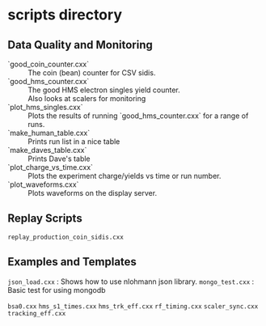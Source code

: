 # scripts directory

## Data Quality  and Monitoring 

<dl>
<dt>`good_coin_counter.cxx` </dt>
<dd>  The coin (bean) counter for CSV sidis.</dd>

<dt>`good_hms_counter.cxx`</dt>
<dd>   The good HMS electron singles yield counter.</dd>
<dd>   Also looks at scalers for monitoring</dd>
<dt>`plot_hms_singles.cxx`</dt>
<dd>   Plots the results of running `good_hms_counter.cxx` for a range of runs.</dd>

<dt>`make_human_table.cxx`</dt>
<dd>   Prints run list in a nice table</dd>

<dt>`make_daves_table.cxx`</dt>
<dd>   Prints Dave's table</dd>

<dt>`plot_charge_vs_time.cxx`</dt>
<dd>   Plots the experiment charge/yields vs time or run number.</dd>

<dt>`plot_waveforms.cxx`</dt>
<dd>   Plots waveforms on the display server.</dd>
</dl>

## Replay Scripts

`replay_production_coin_sidis.cxx`

## Examples and Templates

`json_load.cxx`
:   Shows how to use nlohmann json library.
`mongo_test.cxx`
:   Basic test for using mongodb



`bsa0.cxx`
`hms_s1_times.cxx`
`hms_trk_eff.cxx`
`rf_timing.cxx`
`scaler_sync.cxx`
`tracking_eff.cxx`

